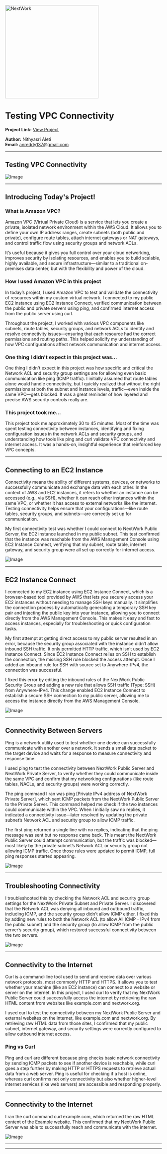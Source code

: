 <img src="https://cdn.prod.website-files.com/677c400686e724409a5a7409/6790ad949cf622dc8dcd9fe4_nextwork-logo-leather.svg" alt="NextWork" width="300" />

# Testing VPC Connectivity

**Project Link:** [View Project](http://learn.nextwork.org/projects/aws-networks-connectivity)

**Author:** Nithyasri Aleti  
**Email:** anreddy137@gmail.com

---

## Testing VPC Connectivity

![Image](http://learn.nextwork.org/thoughtful_navy_swift_korimako/uploads/aws-networks-connectivity_8ee57662)

---

## Introducing Today's Project!

### What is Amazon VPC?

Amazon VPC (Virtual Private Cloud) is a service that lets you create a private, isolated network environment within the AWS Cloud. It allows you to define your own IP address ranges, create subnets (both public and private), configure route tables, attach internet gateways or NAT gateways, and control traffic flow using security groups and network ACLs.

It’s useful because it gives you full control over your cloud networking, improves security by isolating resources, and enables you to build scalable, highly available, and secure infrastructure—similar to a traditional on-premises data center, but with the flexibility and power of the cloud.

### How I used Amazon VPC in this project

In today’s project, I used Amazon VPC to test and validate the connectivity of resources within my custom virtual network. I connected to my public EC2 instance using EC2 Instance Connect, verified communication between the public and private servers using ping, and confirmed internet access from the public server using curl.

Throughout the project, I worked with various VPC components like subnets, route tables, security groups, and network ACLs to identify and resolve connectivity issues—ensuring that each resource had the correct permissions and routing paths. This helped solidify my understanding of how VPC configurations affect network communication and internet access.

### One thing I didn't expect in this project was...

One thing I didn't expect in this project was how specific and critical the Network ACL and security group settings are for allowing even basic communication like ping (ICMP traffic). I initially assumed that route tables alone would handle connectivity, but I quickly realized that without the right permissions at both the subnet and instance levels, traffic—even inside the same VPC—gets blocked. It was a great reminder of how layered and precise AWS security controls really are.

### This project took me...

This project took me approximately 30 to 45 minutes. Most of the time was spent testing connectivity between instances, identifying and fixing configuration issues in the network ACLs and security groups, and understanding how tools like ping and curl validate VPC connectivity and internet access. It was a hands-on, insightful experience that reinforced key VPC concepts.

---

## Connecting to an EC2 Instance

Connectivity means the ability of different systems, devices, or networks to successfully communicate and exchange data with each other. In the context of AWS and EC2 instances, it refers to whether an instance can be accessed (e.g., via SSH), whether it can reach other instances within the same VPC, or whether it has access to external networks like the internet. Testing connectivity helps ensure that your configurations—like route tables, security groups, and subnets—are correctly set up for communication.

My first connectivity test was whether I could connect to NextWork Public Server, the EC2 instance launched in my public subnet. This test confirmed that the instance was reachable from the AWS Management Console using EC2 Instance Connect, verifying that my subnet, route table, internet gateway, and security group were all set up correctly for internet access.

![Image](http://learn.nextwork.org/thoughtful_navy_swift_korimako/uploads/aws-networks-connectivity_88727bef)

---

## EC2 Instance Connect

I connected to my EC2 instance using EC2 Instance Connect, which is a browser-based tool provided by AWS that lets you securely access your EC2 instances without needing to manage SSH keys manually. It simplifies the connection process by automatically generating a temporary SSH key pair and injecting the public key into your instance, allowing you to connect directly from the AWS Management Console. This makes it easy and fast to access instances, especially for troubleshooting or quick configuration tasks.

My first attempt at getting direct access to my public server resulted in an error, because the security group associated with the instance didn’t allow inbound SSH traffic. It only permitted HTTP traffic, which isn’t used by EC2 Instance Connect. Since EC2 Instance Connect relies on SSH to establish the connection, the missing SSH rule blocked the access attempt. Once I added an inbound rule for SSH with source set to Anywhere-IPv4, the connection was successful.

I fixed this error by editing the inbound rules of the NextWork Public Security Group and adding a new rule that allows SSH traffic (Type: SSH) from Anywhere-IPv4. This change enabled EC2 Instance Connect to establish a secure SSH connection to my public server, allowing me to access the instance directly from the AWS Management Console.

![Image](http://learn.nextwork.org/thoughtful_navy_swift_korimako/uploads/aws-networks-connectivity_1cbb1b88)

---

## Connectivity Between Servers

Ping is a network utility used to test whether one device can successfully communicate with another over a network. It sends a small data packet to the target device and waits for a response to measure connectivity and response time.

I used ping to test the connectivity between NextWork Public Server and NextWork Private Server, to verify whether they could communicate inside the same VPC and confirm that my networking configurations (like route tables, NACLs, and security groups) were working correctly.

The ping command I ran was ping [Private IPv4 address of NextWork Private Server], which sent ICMP packets from the NextWork Public Server to the Private Server. This command helped me check if the two instances could communicate within the VPC. When I initially saw no replies, it indicated a connectivity issue—later resolved by updating the private subnet’s Network ACL and security group to allow ICMP traffic.

The first ping returned a single line with no replies, indicating that the ping message was sent but no response came back. This meant the NextWork Public Server could attempt communication, but the traffic was blocked—most likely by the private subnet’s Network ACL or security group not allowing ICMP traffic. Once those rules were updated to permit ICMP, full ping responses started appearing.

![Image](http://learn.nextwork.org/thoughtful_navy_swift_korimako/uploads/aws-networks-connectivity_defghijk)

---

## Troubleshooting Connectivity

I troubleshooted this by checking the Network ACL and security group settings for the NextWork Private Subnet and Private Server. I discovered that the Network ACL was denying all inbound and outbound traffic, including ICMP, and the security group didn’t allow ICMP either. I fixed this by adding new rules to both the Network ACL (to allow All ICMP - IPv4 from the public subnet) and the security group (to allow ICMP from the public server’s security group), which restored successful connectivity between the two servers.

![Image](http://learn.nextwork.org/thoughtful_navy_swift_korimako/uploads/aws-networks-connectivity_4a9e8014)

---

## Connectivity to the Internet

Curl is a command-line tool used to send and receive data over various network protocols, most commonly HTTP and HTTPS. It allows you to test whether your machine (like an EC2 instance) can connect to a website or server on the internet. In this project, I used curl to verify that my NextWork Public Server could successfully access the internet by retrieving the raw HTML content from websites like example.com and nextwork.org.

I used curl to test the connectivity between my NextWork Public Server and external websites on the internet, like example.com and nextwork.org. By retrieving raw HTML data from those sites, I confirmed that my public subnet, internet gateway, and security settings were correctly configured to allow outbound internet access.

### Ping vs Curl

Ping and curl are different because ping checks basic network connectivity by sending ICMP packets to see if another device is reachable, while curl goes a step further by making HTTP or HTTPS requests to retrieve actual data from a web server. Ping is useful for checking if a host is online, whereas curl confirms not only connectivity but also whether higher-level internet services (like web servers) are accessible and responding properly.

---

## Connectivity to the Internet

I ran the curl command curl example.com, which returned the raw HTML content of the Example website. This confirmed that my NextWork Public Server was able to successfully reach and communicate with the internet.

![Image](http://learn.nextwork.org/thoughtful_navy_swift_korimako/uploads/aws-networks-connectivity_8ee57662)

---

---
